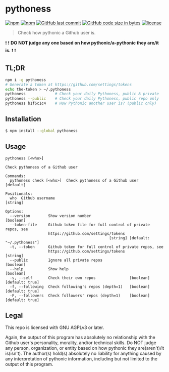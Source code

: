 # pythoness

[![npm](https://img.shields.io/npm/v/pythoness.svg?style=flat-square)](https://www.npmjs.com/package/pythoness)
[![npm](https://img.shields.io/npm/dt/pythoness.svg?style=flat-square)](https://www.npmjs.com/package/pythoness)
[![GitHub last commit](https://img.shields.io/github/last-commit/b1f6c1c4/pythoness.svg?style=flat-square)](https://github.com/b1f6c1c4/pythoness)
[![GitHub code size in bytes](https://img.shields.io/github/languages/code-size/b1f6c1c4/pythoness.svg?style=flat-square)](https://github.com/b1f6c1c4/pythoness)
[![license](https://img.shields.io/github/license/b1f6c1c4/pythoness.svg?style=flat-square)](https://github.com/b1f6c1c4/pythoness/blob/master/LICENSE.md)

> Check how pythonic a Github user is.

:heavy_exclamation_mark:
:heavy_exclamation_mark:
**DO NOT judge any one based on how pythonic/a-pythonic they are/it is.**
:heavy_exclamation_mark:
:heavy_exclamation_mark:

## TL;DR

```sh
npm i -g pythoness
# Generate a token at https://github.com/settings/tokens
echo the-token > ~/.pythoness
pythoness             # Check your daily Pythoness, public & private
pythoness --public    # Check your daily Pythoness, public repo only
pythoness b1f6c1c4    # How Pythonic another user is? (public only)
```

## Installation

```sh
$ npm install --global pythoness
```
## Usage

```
pythoness [<who>]

Check pythoness of a Github user

Commands:
  pythoness check [<who>]  Check pythoness of a Github user            [default]

Positionals:
  who  Github username                                                  [string]

Options:
  --version        Show version number                                 [boolean]
  --token-file     Github token file for full control of private repos, see
                   https://github.com/settings/tokens
                                              [string] [default: "~/.pythoness"]
  -t, --token      Github token for full control of private repos, see
                   https://github.com/settings/tokens                   [string]
  --public         Ignore all private repos                            [boolean]
  --help           Show help                                           [boolean]
  -s, --self       Check their own repos               [boolean] [default: true]
  -f, --following  Check following's repos (depth=1)   [boolean] [default: true]
  -F, --followers  Check followers' repos (depth=1)    [boolean] [default: true]
```

## Legal

This repo is licensed with GNU AGPLv3 or later.

Again, the output of this program has absolutely no relationship with the Github user's personality, morality, and/or technical skills.
Do NOT judge any person, organization, or entity based on how pythonic they are(aren't)/it is(isn't).
The author(s) hold(s) absolutely no liability for anything caused by any interpretation of pythonic information, including but not limited to the output of this program.
